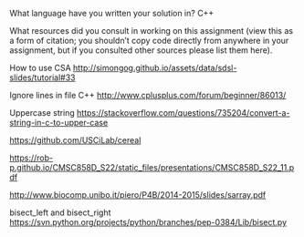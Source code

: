 What language have you written your solution in?
C++

What resources did you consult in working on this assignment (view this as a form of citation; you shouldn’t copy code directly from anywhere in your assignment, but if you consulted other sources please list them here).

How to use CSA
http://simongog.github.io/assets/data/sdsl-slides/tutorial#33 

Ignore lines in file C++
http://www.cplusplus.com/forum/beginner/86013/

Uppercase string
https://stackoverflow.com/questions/735204/convert-a-string-in-c-to-upper-case

https://github.com/USCiLab/cereal

https://rob-p.github.io/CMSC858D_S22/static_files/presentations/CMSC858D_S22_11.pdf

http://www.biocomp.unibo.it/piero/P4B/2014-2015/slides/sarray.pdf 

bisect_left and bisect_right
https://svn.python.org/projects/python/branches/pep-0384/Lib/bisect.py
